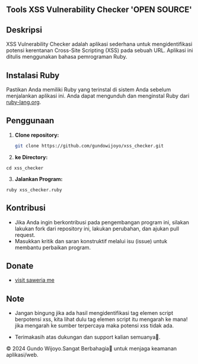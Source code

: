 ## Tools XSS Vulnerability Checker 'OPEN SOURCE'

## Deskripsi
XSS Vulnerability Checker adalah aplikasi sederhana untuk mengidentifikasi potensi kerentanan Cross-Site Scripting (XSS) pada sebuah URL. Aplikasi ini ditulis menggunakan bahasa pemrograman Ruby.

## Instalasi Ruby
Pastikan Anda memiliki Ruby yang terinstal di sistem Anda sebelum menjalankan aplikasi ini. Anda dapat mengunduh dan menginstal Ruby dari [ruby-lang.org](https://www.ruby-lang.org).

## Penggunaan
1. **Clone repository:**
   ```bash
   git clone https://github.com/gundowijoyo/xss_checker.git
   ```
2. **ke Directory:**
  ```
cd xss_checker
  ```
   
3. **Jalankan Program:**
  ```
  ruby xss_checker.ruby
  ```

## Kontribusi
- Jika Anda ingin berkontribusi pada pengembangan program ini, silakan lakukan fork dari repository ini, lakukan perubahan, dan ajukan pull request.
- Masukkan kritik dan saran konstruktif melalui isu (issue) untuk membantu perbaikan program.

## Donate
- <a href="https://saweria.co/GundoWijoyo">visit saweria me</a>

## Note 
 - Jangan bingung jika ada hasil mengidentifikasi tag elemen script berpotensi
 xss,  kita lihat dulu tag elemen script itu mengarah ke mana! jika mengarah ke
 sumber terpercaya maka potensi xss tidak ada.

- Terimakasih atas dukungan dan support kalian semuanya🙏.

© 2024 Gundo Wijoyo.Sangat Berbahagia🤩 untuk menjaga keamanan aplikasi/web.

